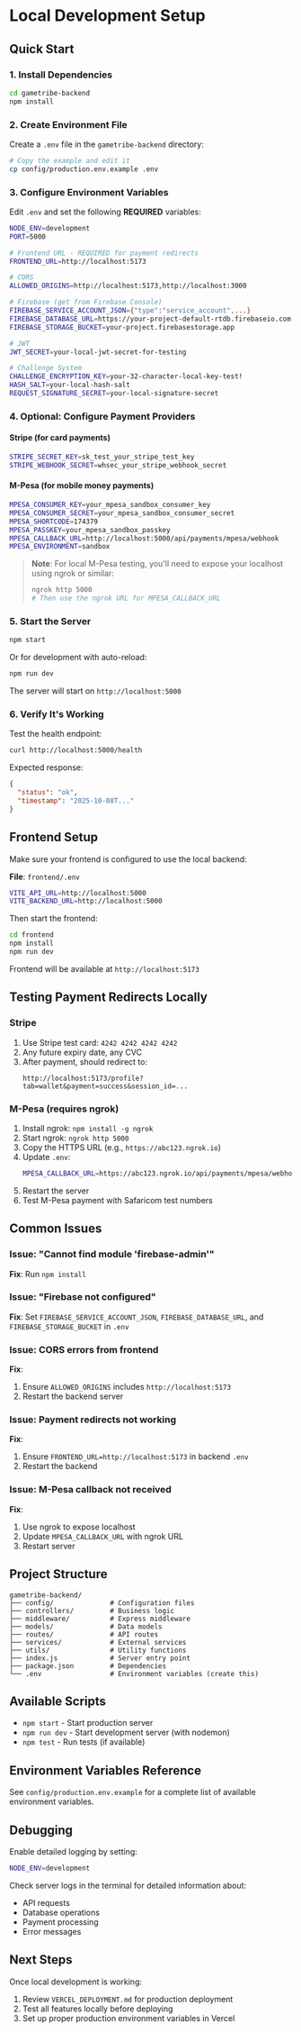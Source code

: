 # Local Development Setup

## Quick Start

### 1. Install Dependencies

```bash
cd gametribe-backend
npm install
```

### 2. Create Environment File

Create a `.env` file in the `gametribe-backend` directory:

```bash
# Copy the example and edit it
cp config/production.env.example .env
```

### 3. Configure Environment Variables

Edit `.env` and set the following **REQUIRED** variables:

```bash
NODE_ENV=development
PORT=5000

# Frontend URL - REQUIRED for payment redirects
FRONTEND_URL=http://localhost:5173

# CORS
ALLOWED_ORIGINS=http://localhost:5173,http://localhost:3000

# Firebase (get from Firebase Console)
FIREBASE_SERVICE_ACCOUNT_JSON={"type":"service_account",...}
FIREBASE_DATABASE_URL=https://your-project-default-rtdb.firebaseio.com
FIREBASE_STORAGE_BUCKET=your-project.firebasestorage.app

# JWT
JWT_SECRET=your-local-jwt-secret-for-testing

# Challenge System
CHALLENGE_ENCRYPTION_KEY=your-32-character-local-key-test!
HASH_SALT=your-local-hash-salt
REQUEST_SIGNATURE_SECRET=your-local-signature-secret
```

### 4. Optional: Configure Payment Providers

#### Stripe (for card payments)

```bash
STRIPE_SECRET_KEY=sk_test_your_stripe_test_key
STRIPE_WEBHOOK_SECRET=whsec_your_stripe_webhook_secret
```

#### M-Pesa (for mobile money payments)

```bash
MPESA_CONSUMER_KEY=your_mpesa_sandbox_consumer_key
MPESA_CONSUMER_SECRET=your_mpesa_sandbox_consumer_secret
MPESA_SHORTCODE=174379
MPESA_PASSKEY=your_mpesa_sandbox_passkey
MPESA_CALLBACK_URL=http://localhost:5000/api/payments/mpesa/webhook
MPESA_ENVIRONMENT=sandbox
```

> **Note**: For local M-Pesa testing, you'll need to expose your localhost using ngrok or similar:
>
> ```bash
> ngrok http 5000
> # Then use the ngrok URL for MPESA_CALLBACK_URL
> ```

### 5. Start the Server

```bash
npm start
```

Or for development with auto-reload:

```bash
npm run dev
```

The server will start on `http://localhost:5000`

### 6. Verify It's Working

Test the health endpoint:

```bash
curl http://localhost:5000/health
```

Expected response:

```json
{
  "status": "ok",
  "timestamp": "2025-10-08T..."
}
```

## Frontend Setup

Make sure your frontend is configured to use the local backend:

**File**: `frontend/.env`

```bash
VITE_API_URL=http://localhost:5000
VITE_BACKEND_URL=http://localhost:5000
```

Then start the frontend:

```bash
cd frontend
npm install
npm run dev
```

Frontend will be available at `http://localhost:5173`

## Testing Payment Redirects Locally

### Stripe

1. Use Stripe test card: `4242 4242 4242 4242`
2. Any future expiry date, any CVC
3. After payment, should redirect to:
   ```
   http://localhost:5173/profile?tab=wallet&payment=success&session_id=...
   ```

### M-Pesa (requires ngrok)

1. Install ngrok: `npm install -g ngrok`
2. Start ngrok: `ngrok http 5000`
3. Copy the HTTPS URL (e.g., `https://abc123.ngrok.io`)
4. Update `.env`:
   ```bash
   MPESA_CALLBACK_URL=https://abc123.ngrok.io/api/payments/mpesa/webhook
   ```
5. Restart the server
6. Test M-Pesa payment with Safaricom test numbers

## Common Issues

### Issue: "Cannot find module 'firebase-admin'"

**Fix**: Run `npm install`

### Issue: "Firebase not configured"

**Fix**: Set `FIREBASE_SERVICE_ACCOUNT_JSON`, `FIREBASE_DATABASE_URL`, and `FIREBASE_STORAGE_BUCKET` in `.env`

### Issue: CORS errors from frontend

**Fix**:

1. Ensure `ALLOWED_ORIGINS` includes `http://localhost:5173`
2. Restart the backend server

### Issue: Payment redirects not working

**Fix**:

1. Ensure `FRONTEND_URL=http://localhost:5173` in backend `.env`
2. Restart the backend

### Issue: M-Pesa callback not received

**Fix**:

1. Use ngrok to expose localhost
2. Update `MPESA_CALLBACK_URL` with ngrok URL
3. Restart server

## Project Structure

```
gametribe-backend/
├── config/              # Configuration files
├── controllers/         # Business logic
├── middleware/          # Express middleware
├── models/              # Data models
├── routes/              # API routes
├── services/            # External services
├── utils/               # Utility functions
├── index.js             # Server entry point
├── package.json         # Dependencies
└── .env                 # Environment variables (create this)
```

## Available Scripts

- `npm start` - Start production server
- `npm run dev` - Start development server (with nodemon)
- `npm test` - Run tests (if available)

## Environment Variables Reference

See `config/production.env.example` for a complete list of available environment variables.

## Debugging

Enable detailed logging by setting:

```bash
NODE_ENV=development
```

Check server logs in the terminal for detailed information about:

- API requests
- Database operations
- Payment processing
- Error messages

## Next Steps

Once local development is working:

1. Review `VERCEL_DEPLOYMENT.md` for production deployment
2. Test all features locally before deploying
3. Set up proper production environment variables in Vercel
